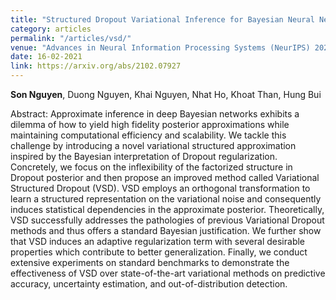 ```yaml
---
title: "Structured Dropout Variational Inference for Bayesian Neural Networks"
category: articles
permalink: "/articles/vsd/"
venue: "Advances in Neural Information Processing Systems (NeurIPS) 2021"
date: 16-02-2021
link: https://arxiv.org/abs/2102.07927
---
```


<b>Son Nguyen</b>, Duong Nguyen, Khai Nguyen, Nhat Ho, Khoat Than, Hung Bui

Abstract: Approximate inference in deep Bayesian networks exhibits a dilemma of how to yield high fidelity posterior approximations while maintaining computational efficiency and scalability. We tackle this challenge by introducing a novel variational structured approximation inspired by the Bayesian interpretation of Dropout regularization. Concretely, we focus on the inflexibility of the factorized structure in Dropout posterior and then propose an improved method called Variational Structured Dropout (VSD). VSD employs an orthogonal transformation to learn a structured representation on the variational noise and consequently induces statistical dependencies in the approximate posterior. Theoretically, VSD successfully addresses the pathologies of previous Variational Dropout methods and thus offers a standard Bayesian justification. We further show that VSD induces an adaptive regularization term with several desirable properties which contribute to better generalization. Finally, we conduct extensive experiments on standard benchmarks to demonstrate the effectiveness of VSD over state-of-the-art variational methods on predictive accuracy, uncertainty estimation, and out-of-distribution detection.
